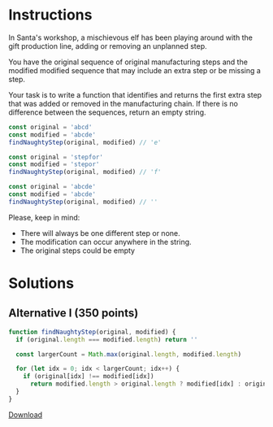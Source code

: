 # Instructions
In Santa's workshop, a mischievous elf has been playing around with the gift production line, adding or removing an unplanned step.

You have the original sequence of original manufacturing steps and the modified modified sequence that may include an extra step or be missing a step.

Your task is to write a function that identifies and returns the first extra step that was added or removed in the manufacturing chain. If there is no difference between the sequences, return an empty string.

```js
const original = 'abcd'
const modified = 'abcde'
findNaughtyStep(original, modified) // 'e'

const original = 'stepfor'
const modified = 'stepor'
findNaughtyStep(original, modified) // 'f'

const original = 'abcde'
const modified = 'abcde'
findNaughtyStep(original, modified) // ''
```

Please, keep in mind:

- There will always be one different step or none.
- The modification can occur anywhere in the string.
- The original steps could be empty

# Solutions

## Alternative I (350 points)

```js
function findNaughtyStep(original, modified) {
  if (original.length === modified.length) return ''

  const largerCount = Math.max(original.length, modified.length)

  for (let idx = 0; idx < largerCount; idx++) {
    if (original[idx] !== modified[idx])
      return modified.length > original.length ? modified[idx] : original[idx]
  }
}
```

[Download](https://github.com/jpaddeo/tdd-adventjs/2023/challenge03/solution1.js)